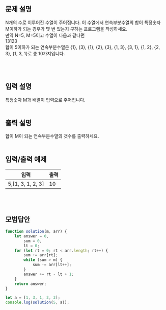 ## 문제 설명

N개의 수로 이루어진 수열이 주어집니다.
이 수열에서 연속부분수열의 합이 특정숫자 M이하가 되는 경우가 몇 번 있는지 구하는 프로그램을 작성하세요.<br>
만약 N=5, M=5이고 수열이 다음과 같다면<br>
13123<br>
합이 5이하가 되는 연속부분수열은 {1}, {3}, {1}, {2}, {3}, {1, 3}, {3, 1}, {1, 2}, {2, 3}, {1, 3, 1}로 총 10가지입니다.

<br>
<br>

## 입력 설명

특정숫자 M과 배열이 입력으로 주어집니다.
<br>
<br>

## 출력 설명

합이 M이 되는 연속부분수열의 갯수를 출력하세요.
<br>
<br>

## 입력/출력 예제

| 입력              | 출력 |
| ----------------- | ---- |
| 5,[1, 3, 1, 2, 3] | 10   |

<br>
<br>

## 모범답안

```js
function solution(m, arr) {
    let answer = 0,
        sum = 0,
        lt = 0;
    for (let rt = 0; rt < arr.length; rt++) {
        sum += arr[rt];
        while (sum > m) {
            sum -= arr[lt++];
        }
        answer += rt - lt + 1;
    }
    return answer;
}

let a = [1, 3, 1, 2, 3];
console.log(solution(5, a));
```
